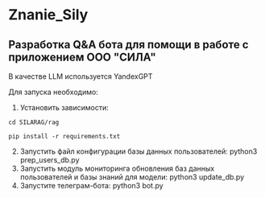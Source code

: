 # Znanie_Sily
## Разработка Q&A бота для помощи в работе с приложением ООО "СИЛА"
В качестве LLM используется YandexGPT

Для запуска необходимо:
1. Установить зависимости:

 ```cd SILARAG/rag```
   
```pip install -r requirements.txt```
 
2. Запустить файл конфигурации базы данных пользователей: python3 prep_users_db.py
3. Запустить модуль мониторинга обновления баз данных пользователей и базы знаний для модели: python3 update_db.py
4. Запустите телеграм-бота: python3 bot.py
